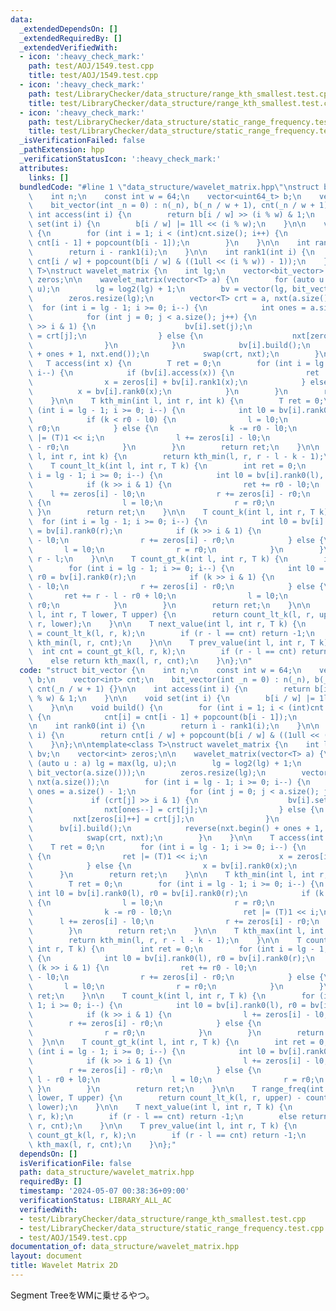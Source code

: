 ```yaml
---
data:
  _extendedDependsOn: []
  _extendedRequiredBy: []
  _extendedVerifiedWith:
  - icon: ':heavy_check_mark:'
    path: test/AOJ/1549.test.cpp
    title: test/AOJ/1549.test.cpp
  - icon: ':heavy_check_mark:'
    path: test/LibraryChecker/data_structure/range_kth_smallest.test.cpp
    title: test/LibraryChecker/data_structure/range_kth_smallest.test.cpp
  - icon: ':heavy_check_mark:'
    path: test/LibraryChecker/data_structure/static_range_frequency.test.cpp
    title: test/LibraryChecker/data_structure/static_range_frequency.test.cpp
  _isVerificationFailed: false
  _pathExtension: hpp
  _verificationStatusIcon: ':heavy_check_mark:'
  attributes:
    links: []
  bundledCode: "#line 1 \"data_structure/wavelet_matrix.hpp\"\nstruct bit_vector {\n\
    \    int n;\n    const int w = 64;\n    vector<uint64_t> b;\n    vector<int> cnt;\n\
    \    bit_vector(int _n = 0) : n(_n), b(_n / w + 1), cnt(_n / w + 1) {}\n\n   \
    \ int access(int i) {\n        return b[i / w] >> (i % w) & 1;\n    }\n\n    void\
    \ set(int i) {\n        b[i / w] |= 1ll << (i % w);\n    }\n\n    void build()\
    \ {\n        for (int i = 1; i < (int)cnt.size(); i++) {\n            cnt[i] =\
    \ cnt[i - 1] + popcount(b[i - 1]);\n        }\n    }\n\n    int rank0(int i) {\n\
    \        return i - rank1(i);\n    }\n\n    int rank1(int i) {\n        return\
    \ cnt[i / w] + popcount(b[i / w] & ((1ull << (i % w)) - 1));\n    }\n};\n\ntemplate<class\
    \ T>\nstruct wavelet_matrix {\n    int lg;\n    vector<bit_vector> bv;\n    vector<int>\
    \ zeros;\n\n    wavelet_matrix(vector<T> a) {\n        for (auto u : a) lg = max(lg,\
    \ u);\n        lg = log2(lg) + 1;\n        bv = vector(lg, bit_vector(a.size()));\n\
    \        zeros.resize(lg);\n        vector<T> crt = a, nxt(a.size());\n      \
    \  for (int i = lg - 1; i >= 0; i--) {\n            int ones = a.size() - 1;\n\
    \            for (int j = 0; j < a.size(); j++) {\n                if (crt[j]\
    \ >> i & 1) {\n                    bv[i].set(j);\n                    nxt[ones--]\
    \ = crt[j];\n                } else {\n                    nxt[zeros[i]++] = crt[j];\n\
    \                }\n            }\n            bv[i].build();\n            reverse(nxt.begin()\
    \ + ones + 1, nxt.end());\n            swap(crt, nxt);\n        }\n    }\n\n \
    \   T access(int x) {\n        T ret = 0;\n        for (int i = lg - 1; i >= 0;\
    \ i--) {\n            if (bv[i].access(x)) {\n                ret |= (T)1 << i;\n\
    \                x = zeros[i] + bv[i].rank1(x);\n            } else {\n      \
    \          x = bv[i].rank0(x);\n            }\n        }\n        return ret;\n\
    \    }\n\n    T kth_min(int l, int r, int k) {\n        T ret = 0;\n        for\
    \ (int i = lg - 1; i >= 0; i--) {\n            int l0 = bv[i].rank0(l), r0 = bv[i].rank0(r);\n\
    \            if (k < r0 - l0) {\n                l = l0;\n                r =\
    \ r0;\n            } else {\n                k -= r0 - l0;\n                ret\
    \ |= (T)1 << i;\n                l += zeros[i] - l0;\n                r += zeros[i]\
    \ - r0;\n            }\n        }\n        return ret;\n    }\n\n    T kth_max(int\
    \ l, int r, int k) {\n        return kth_min(l, r, r - l - k - 1);\n    }\n\n\
    \    T count_lt_k(int l, int r, T k) {\n        int ret = 0;\n        for (int\
    \ i = lg - 1; i >= 0; i--) {\n            int l0 = bv[i].rank0(l), r0 = bv[i].rank0(r);\n\
    \            if (k >> i & 1) {\n                ret += r0 - l0;\n            \
    \    l += zeros[i] - l0;\n                r += zeros[i] - r0;\n            } else\
    \ {\n                l = l0;\n                r = r0;\n            }\n       \
    \ }\n        return ret;\n    }\n\n    T count_k(int l, int r, T k) {\n      \
    \  for (int i = lg - 1; i >= 0; i--) {\n            int l0 = bv[i].rank0(l), r0\
    \ = bv[i].rank0(r);\n            if (k >> i & 1) {\n                l += zeros[i]\
    \ - l0;\n                r += zeros[i] - r0;\n            } else {\n         \
    \       l = l0;\n                r = r0;\n            }\n        }\n        return\
    \ r - l;\n    }\n\n    T count_gt_k(int l, int r, T k) {\n        int ret = 0;\n\
    \        for (int i = lg - 1; i >= 0; i--) {\n            int l0 = bv[i].rank0(l),\
    \ r0 = bv[i].rank0(r);\n            if (k >> i & 1) {\n                l += zeros[i]\
    \ - l0;\n                r += zeros[i] - r0;\n            } else {\n         \
    \       ret += r - l - r0 + l0;\n                l = l0;\n                r =\
    \ r0;\n            }\n        }\n        return ret;\n    }\n\n    T range_freq(int\
    \ l, int r, T lower, T upper) {\n        return count_lt_k(l, r, upper) - count_lt_k(l,\
    \ r, lower);\n    }\n\n    T next_value(int l, int r, T k) {\n        int cnt\
    \ = count_lt_k(l, r, k);\n        if (r - l == cnt) return -1;\n        else return\
    \ kth_min(l, r, cnt);\n    }\n\n    T prev_value(int l, int r, T k) {\n      \
    \  int cnt = count_gt_k(l, r, k);\n        if (r - l == cnt) return -1;\n    \
    \    else return kth_max(l, r, cnt);\n    }\n};\n"
  code: "struct bit_vector {\n    int n;\n    const int w = 64;\n    vector<uint64_t>\
    \ b;\n    vector<int> cnt;\n    bit_vector(int _n = 0) : n(_n), b(_n / w + 1),\
    \ cnt(_n / w + 1) {}\n\n    int access(int i) {\n        return b[i / w] >> (i\
    \ % w) & 1;\n    }\n\n    void set(int i) {\n        b[i / w] |= 1ll << (i % w);\n\
    \    }\n\n    void build() {\n        for (int i = 1; i < (int)cnt.size(); i++)\
    \ {\n            cnt[i] = cnt[i - 1] + popcount(b[i - 1]);\n        }\n    }\n\
    \n    int rank0(int i) {\n        return i - rank1(i);\n    }\n\n    int rank1(int\
    \ i) {\n        return cnt[i / w] + popcount(b[i / w] & ((1ull << (i % w)) - 1));\n\
    \    }\n};\n\ntemplate<class T>\nstruct wavelet_matrix {\n    int lg;\n    vector<bit_vector>\
    \ bv;\n    vector<int> zeros;\n\n    wavelet_matrix(vector<T> a) {\n        for\
    \ (auto u : a) lg = max(lg, u);\n        lg = log2(lg) + 1;\n        bv = vector(lg,\
    \ bit_vector(a.size()));\n        zeros.resize(lg);\n        vector<T> crt = a,\
    \ nxt(a.size());\n        for (int i = lg - 1; i >= 0; i--) {\n            int\
    \ ones = a.size() - 1;\n            for (int j = 0; j < a.size(); j++) {\n   \
    \             if (crt[j] >> i & 1) {\n                    bv[i].set(j);\n    \
    \                nxt[ones--] = crt[j];\n                } else {\n           \
    \         nxt[zeros[i]++] = crt[j];\n                }\n            }\n      \
    \      bv[i].build();\n            reverse(nxt.begin() + ones + 1, nxt.end());\n\
    \            swap(crt, nxt);\n        }\n    }\n\n    T access(int x) {\n    \
    \    T ret = 0;\n        for (int i = lg - 1; i >= 0; i--) {\n            if (bv[i].access(x))\
    \ {\n                ret |= (T)1 << i;\n                x = zeros[i] + bv[i].rank1(x);\n\
    \            } else {\n                x = bv[i].rank0(x);\n            }\n  \
    \      }\n        return ret;\n    }\n\n    T kth_min(int l, int r, int k) {\n\
    \        T ret = 0;\n        for (int i = lg - 1; i >= 0; i--) {\n           \
    \ int l0 = bv[i].rank0(l), r0 = bv[i].rank0(r);\n            if (k < r0 - l0)\
    \ {\n                l = l0;\n                r = r0;\n            } else {\n\
    \                k -= r0 - l0;\n                ret |= (T)1 << i;\n          \
    \      l += zeros[i] - l0;\n                r += zeros[i] - r0;\n            }\n\
    \        }\n        return ret;\n    }\n\n    T kth_max(int l, int r, int k) {\n\
    \        return kth_min(l, r, r - l - k - 1);\n    }\n\n    T count_lt_k(int l,\
    \ int r, T k) {\n        int ret = 0;\n        for (int i = lg - 1; i >= 0; i--)\
    \ {\n            int l0 = bv[i].rank0(l), r0 = bv[i].rank0(r);\n            if\
    \ (k >> i & 1) {\n                ret += r0 - l0;\n                l += zeros[i]\
    \ - l0;\n                r += zeros[i] - r0;\n            } else {\n         \
    \       l = l0;\n                r = r0;\n            }\n        }\n        return\
    \ ret;\n    }\n\n    T count_k(int l, int r, T k) {\n        for (int i = lg -\
    \ 1; i >= 0; i--) {\n            int l0 = bv[i].rank0(l), r0 = bv[i].rank0(r);\n\
    \            if (k >> i & 1) {\n                l += zeros[i] - l0;\n        \
    \        r += zeros[i] - r0;\n            } else {\n                l = l0;\n\
    \                r = r0;\n            }\n        }\n        return r - l;\n  \
    \  }\n\n    T count_gt_k(int l, int r, T k) {\n        int ret = 0;\n        for\
    \ (int i = lg - 1; i >= 0; i--) {\n            int l0 = bv[i].rank0(l), r0 = bv[i].rank0(r);\n\
    \            if (k >> i & 1) {\n                l += zeros[i] - l0;\n        \
    \        r += zeros[i] - r0;\n            } else {\n                ret += r -\
    \ l - r0 + l0;\n                l = l0;\n                r = r0;\n           \
    \ }\n        }\n        return ret;\n    }\n\n    T range_freq(int l, int r, T\
    \ lower, T upper) {\n        return count_lt_k(l, r, upper) - count_lt_k(l, r,\
    \ lower);\n    }\n\n    T next_value(int l, int r, T k) {\n        int cnt = count_lt_k(l,\
    \ r, k);\n        if (r - l == cnt) return -1;\n        else return kth_min(l,\
    \ r, cnt);\n    }\n\n    T prev_value(int l, int r, T k) {\n        int cnt =\
    \ count_gt_k(l, r, k);\n        if (r - l == cnt) return -1;\n        else return\
    \ kth_max(l, r, cnt);\n    }\n};"
  dependsOn: []
  isVerificationFile: false
  path: data_structure/wavelet_matrix.hpp
  requiredBy: []
  timestamp: '2024-05-07 00:38:36+09:00'
  verificationStatus: LIBRARY_ALL_AC
  verifiedWith:
  - test/LibraryChecker/data_structure/range_kth_smallest.test.cpp
  - test/LibraryChecker/data_structure/static_range_frequency.test.cpp
  - test/AOJ/1549.test.cpp
documentation_of: data_structure/wavelet_matrix.hpp
layout: document
title: Wavelet Matrix 2D
---
```


Segment TreeをWMに乗せるやつ。